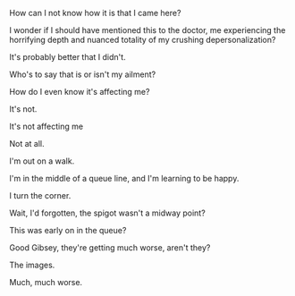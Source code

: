 How can I not know how it is that I came here?

I wonder if I should have mentioned this to the doctor, me experiencing the horrifying depth and nuanced totality of my crushing depersonalization?

It's probably better that I didn't.

Who's to say that is or isn't my ailment?

How do I even know it's affecting me?

It's not.

It's not affecting me

Not at all.

I'm out on a walk.

I'm in the middle of a queue line, and I'm learning to be happy.

I turn the corner.

Wait, I'd forgotten, the spigot wasn't a midway point?

This was early on in the queue?

Good Gibsey, they're getting much worse, aren't they?

The images.

Much, much worse.
